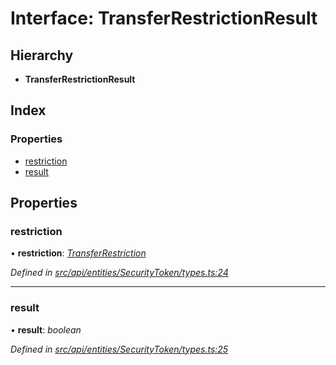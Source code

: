 # Interface: TransferRestrictionResult

## Hierarchy

* **TransferRestrictionResult**

## Index

### Properties

* [restriction](transferrestrictionresult.md#restriction)
* [result](transferrestrictionresult.md#result)

## Properties

###  restriction

• **restriction**: *[TransferRestriction](transferrestriction.md)*

*Defined in [src/api/entities/SecurityToken/types.ts:24](https://github.com/PolymathNetwork/polymesh-sdk/blob/23062de4/src/api/entities/SecurityToken/types.ts#L24)*

___

###  result

• **result**: *boolean*

*Defined in [src/api/entities/SecurityToken/types.ts:25](https://github.com/PolymathNetwork/polymesh-sdk/blob/23062de4/src/api/entities/SecurityToken/types.ts#L25)*

